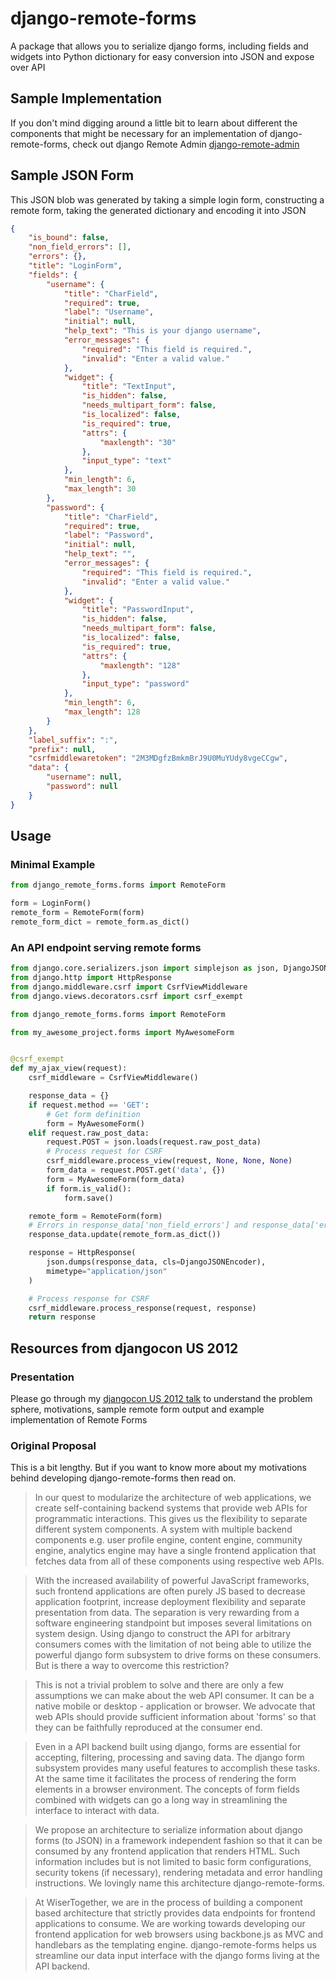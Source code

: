 # django-remote-forms

A package that allows you to serialize django forms, including fields and widgets into Python
dictionary for easy conversion into JSON and expose over API

## Sample Implementation

If you don't mind digging around a little bit to learn about different the components that might be
necessary for an implementation of django-remote-forms, check out
django Remote Admin [django-remote-admin](https://github.com/tarequeh/django-remote-admin)

## Sample JSON Form

This JSON blob was generated by taking a simple login form, constructing a remote form, taking the
generated dictionary and encoding it into JSON

```json
{
    "is_bound": false,
    "non_field_errors": [],
    "errors": {},
    "title": "LoginForm",
    "fields": {
        "username": {
            "title": "CharField",
            "required": true,
            "label": "Username",
            "initial": null,
            "help_text": "This is your django username",
            "error_messages": {
                "required": "This field is required.",
                "invalid": "Enter a valid value."
            },
            "widget": {
                "title": "TextInput",
                "is_hidden": false,
                "needs_multipart_form": false,
                "is_localized": false,
                "is_required": true,
                "attrs": {
                    "maxlength": "30"
                },
                "input_type": "text"
            },
            "min_length": 6,
            "max_length": 30
        },
        "password": {
            "title": "CharField",
            "required": true,
            "label": "Password",
            "initial": null,
            "help_text": "",
            "error_messages": {
                "required": "This field is required.",
                "invalid": "Enter a valid value."
            },
            "widget": {
                "title": "PasswordInput",
                "is_hidden": false,
                "needs_multipart_form": false,
                "is_localized": false,
                "is_required": true,
                "attrs": {
                    "maxlength": "128"
                },
                "input_type": "password"
            },
            "min_length": 6,
            "max_length": 128
        }
    },
    "label_suffix": ":",
    "prefix": null,
    "csrfmiddlewaretoken": "2M3MDgfzBmkmBrJ9U0MuYUdy8vgeCCgw",
    "data": {
        "username": null,
        "password": null
    }
}
```

## Usage

### Minimal Example

```python
from django_remote_forms.forms import RemoteForm

form = LoginForm()
remote_form = RemoteForm(form)
remote_form_dict = remote_form.as_dict()
```

### An API endpoint serving remote forms

```python
from django.core.serializers.json import simplejson as json, DjangoJSONEncoder
from django.http import HttpResponse
from django.middleware.csrf import CsrfViewMiddleware
from django.views.decorators.csrf import csrf_exempt

from django_remote_forms.forms import RemoteForm

from my_awesome_project.forms import MyAwesomeForm


@csrf_exempt
def my_ajax_view(request):
    csrf_middleware = CsrfViewMiddleware()

    response_data = {}
    if request.method == 'GET':
        # Get form definition
        form = MyAwesomeForm()
    elif request.raw_post_data:
        request.POST = json.loads(request.raw_post_data)
        # Process request for CSRF
        csrf_middleware.process_view(request, None, None, None)
        form_data = request.POST.get('data', {})
        form = MyAwesomeForm(form_data)
        if form.is_valid():
            form.save()

    remote_form = RemoteForm(form)
    # Errors in response_data['non_field_errors'] and response_data['errors']
    response_data.update(remote_form.as_dict())

    response = HttpResponse(
        json.dumps(response_data, cls=DjangoJSONEncoder),
        mimetype="application/json"
    )

    # Process response for CSRF
    csrf_middleware.process_response(request, response)
    return response
```

## Resources from djangocon US 2012

### Presentation

Please go through my [djangocon US 2012 talk](http://www.slideshare.net/tarequeh/django-forms-in-a-web-api-world)
to understand the problem sphere, motivations, sample remote form output and example implementation
of Remote Forms

### Original Proposal

This is a bit lengthy. But if you want to know more about my motivations behind developing django-remote-forms
then read on.


>In our quest to modularize the architecture of web applications, we create self-containing backend
>systems that provide web APIs for programmatic interactions. This gives us the flexibility to
>separate different system components. A system with multiple backend components e.g. user profile
>engine, content engine, community engine, analytics engine may have a single frontend application
>that fetches data from all of these components using respective web APIs.

>With the increased availability of powerful JavaScript frameworks, such frontend applications are
>often purely JS based to decrease application footprint, increase deployment flexibility and
>separate presentation from data. The separation is very rewarding from a software engineering
>standpoint but imposes several limitations on system design. Using django to construct the API for
>arbitrary consumers comes with the limitation of not being able to utilize the powerful django form
>subsystem to drive forms on these consumers. But is there a way to overcome this restriction?

>This is not a trivial problem to solve and there are only a few assumptions we can make about the
>web API consumer. It can be a native mobile or desktop - application or browser. We advocate that
>web APIs should provide sufficient information about 'forms' so that they can be faithfully
>reproduced at the consumer end.

>Even in a API backend built using django, forms are essential for accepting, filtering, processing
>and saving data. The django form subsystem provides many useful features to accomplish these tasks.
>At the same time it facilitates the process of rendering the form elements in a browser
>environment. The concepts of form fields combined with widgets can go a long way in streamlining
>the interface to interact with data.

>We propose an architecture to serialize information about django forms (to JSON) in a framework
>independent fashion so that it can be consumed by any frontend application that renders HTML. Such
>information includes but is not limited to basic form configurations, security tokens (if
>necessary), rendering metadata and error handling instructions. We lovingly name this architecture
>django-remote-forms.

>At WiserTogether, we are in the process of building a component based architecture that strictly
>provides data endpoints for frontend applications to consume. We are working towards developing
>our frontend application for web browsers using backbone.js as MVC and handlebars as the templating
>engine. django-remote-forms helps us streamline our data input interface with the django forms
>living at the API backend.
